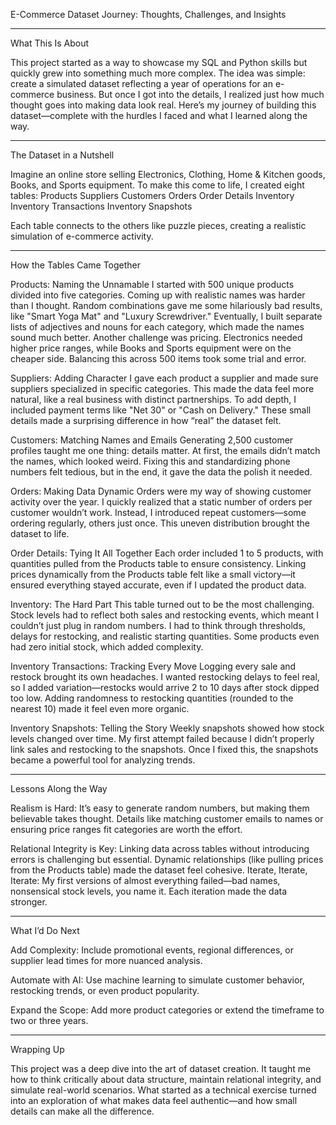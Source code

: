 E-Commerce Dataset Journey: Thoughts, Challenges, and Insights

---------------------------------------------------------------------------------------------------------

What This Is About

This project started as a way to showcase my SQL and Python skills but quickly grew into something much more complex. The idea was simple: create a simulated dataset reflecting a year of operations for an e-commerce business. But once I got into the details, I realized just how much thought goes into making data look real. Here’s my journey of building this dataset—complete with the hurdles I faced and what I learned along the way.

---------------------------------------------------------------------------------------------------------

The Dataset in a Nutshell

Imagine an online store selling Electronics, Clothing, Home & Kitchen goods, Books, and Sports equipment. To make this come to life, I created eight tables:
Products
Suppliers
Customers
Orders
Order Details
Inventory
Inventory Transactions
Inventory Snapshots

Each table connects to the others like puzzle pieces, creating a realistic simulation of e-commerce activity.

---------------------------------------------------------------------------------------------------------

How the Tables Came Together

Products: Naming the Unnamable
I started with 500 unique products divided into five categories. Coming up with realistic names was harder than I thought. Random combinations gave me some hilariously bad results, like "Smart Yoga Mat" and "Luxury Screwdriver." Eventually, I built separate lists of adjectives and nouns for each category, which made the names sound much better.
Another challenge was pricing. Electronics needed higher price ranges, while Books and Sports equipment were on the cheaper side. Balancing this across 500 items took some trial and error.

Suppliers: Adding Character
I gave each product a supplier and made sure suppliers specialized in specific categories. This made the data feel more natural, like a real business with distinct partnerships. To add depth, I included payment terms like "Net 30" or "Cash on Delivery." These small details made a surprising difference in how “real” the dataset felt.

Customers: Matching Names and Emails
Generating 2,500 customer profiles taught me one thing: details matter. At first, the emails didn’t match the names, which looked weird. Fixing this and standardizing phone numbers felt tedious, but in the end, it gave the data the polish it needed.

Orders: Making Data Dynamic
Orders were my way of showing customer activity over the year. I quickly realized that a static number of orders per customer wouldn’t work. Instead, I introduced repeat customers—some ordering regularly, others just once. This uneven distribution brought the dataset to life.

Order Details: Tying It All Together
Each order included 1 to 5 products, with quantities pulled from the Products table to ensure consistency. Linking prices dynamically from the Products table felt like a small victory—it ensured everything stayed accurate, even if I updated the product data.

Inventory: The Hard Part
This table turned out to be the most challenging. Stock levels had to reflect both sales and restocking events, which meant I couldn’t just plug in random numbers. I had to think through thresholds, delays for restocking, and realistic starting quantities. Some products even had zero initial stock, which added complexity.

Inventory Transactions: Tracking Every Move
Logging every sale and restock brought its own headaches. I wanted restocking delays to feel real, so I added variation—restocks would arrive 2 to 10 days after stock dipped too low. Adding randomness to restocking quantities (rounded to the nearest 10) made it feel even more organic.

Inventory Snapshots: Telling the Story
Weekly snapshots showed how stock levels changed over time. My first attempt failed because I didn’t properly link sales and restocking to the snapshots. Once I fixed this, the snapshots became a powerful tool for analyzing trends.

---------------------------------------------------------------------------------------------------------

Lessons Along the Way

Realism is Hard: It’s easy to generate random numbers, but making them believable takes thought. Details like matching customer emails to names or ensuring price ranges fit categories are worth the effort.

Relational Integrity is Key: Linking data across tables without introducing errors is challenging but essential. Dynamic relationships (like pulling prices from the Products table) made the dataset feel cohesive.
Iterate, Iterate, Iterate: My first versions of almost everything failed—bad names, nonsensical stock levels, you name it. Each iteration made the data stronger.

---------------------------------------------------------------------------------------------------------

What I’d Do Next

Add Complexity: Include promotional events, regional differences, or supplier lead times for more nuanced analysis.

Automate with AI: Use machine learning to simulate customer behavior, restocking trends, or even product popularity.

Expand the Scope: Add more product categories or extend the timeframe to two or three years.

---------------------------------------------------------------------------------------------------------

Wrapping Up

This project was a deep dive into the art of dataset creation. It taught me how to think critically about data structure, maintain relational integrity, and simulate real-world scenarios. What started as a technical exercise turned into an exploration of what makes data feel authentic—and how small details can make all the difference.

